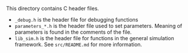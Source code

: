 This directory contains C header files. 

- `_debug.h` is the header file for debugging functions
- `parameters_*.h` is the header file used to set parameters. Meaning of parameters is found in the comments of the file. 
- `lib_sim.h` is the header file for functions in the general simulation framework. See `src/README.md` for more information. 
